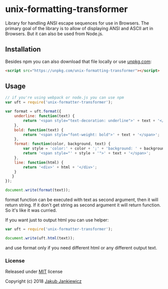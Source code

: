 # unix-formatting-transformer

Library for handling ANSI escape sequences for use in Browsers.
The primary goal of the library is to allow of displaying ANSI and ASCII
art in Browsers. But it can also be used from Node.js.

## Installation

Besides npm you can also download that file locally or use
[unpkg.com](https://unpkg.com/unix-formatting-transformer):

```html
<script src="https://unpkg.com/unix-formatting-transformer"></script>

```

## Usage

```javascript
// if you're using webpack or node.js you can use npm
var uft = require('unix-formatter-transformer');

var format = uft.format({
    underline: function(text) {
        return '<span style="text-decoration: underline">' + text + '</span>';
    },
    bold: function(text) {
        return '<span style="font-weight: bold">' + text + '</span>';
    },
    format: function(color, background, text) {
        var style = 'color:' + color + ';' + 'background: ' + background;
        return '<span style="' + style + '">' + text + '</span>';
    },
    line: function(html) {
        return '<div>' + html + '</div>';
    }
   }
});

document.write(format(text));
```

format function can be executed with text as second argument, then it will
return string. If it don't get string as second argument it will return
function. So it's like it was curried.

If you want just to output html you can use helper:

```javascript
var uft = require('unix-formatter-transformer');

document.write(uft.html(text));

```

and use format only if you need different html or any different output text.


### License

Released under [MIT](http://opensource.org/licenses/MIT) license

Copyright (c) 2018 [Jakub Jankiewicz](http://jcubic.pl/jakub-jankiewicz)

